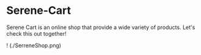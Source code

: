 # Serene-Cart
Serene Cart is an online shop that provide a wide variety of products. Let's check this out together!

! (./SerreneShop.png) 
